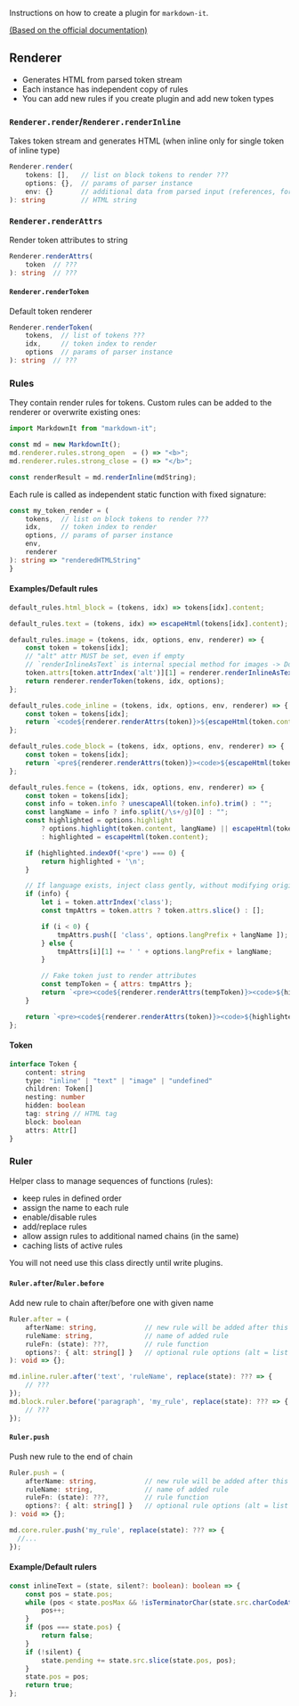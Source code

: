Instructions on how to create a plugin for `markdown-it`.

[(Based on the official documentation)](https://markdown-it.github.io/markdown-it/#Ruler)

## Renderer

- Generates HTML from parsed token stream
- Each instance has independent copy of rules
- You can add new rules if you create plugin and add new token types

### `Renderer.render`/`Renderer.renderInline`

Takes token stream and generates HTML (when inline only for single token of inline type)

```ts
Renderer.render(
    tokens: [],   // list on block tokens to render ???
    options: {},  // params of parser instance
    env: {}       // additional data from parsed input (references, for example)
): string         // HTML string
```

### `Renderer.renderAttrs`

Render token attributes to string

```ts
Renderer.renderAttrs(
    token  // ???
): string  // ???
```

#### `Renderer.renderToken`

Default token renderer

```ts
Renderer.renderToken(
    tokens,  // list of tokens ???
    idx,     // token index to render
    options  // params of parser instance
): string  // ???
```

### Rules

They contain render rules for tokens.
Custom rules can be added to the renderer or overwrite existing ones:

```ts
import MarkdownIt from "markdown-it";

const md = new MarkdownIt();
md.renderer.rules.strong_open  = () => "<b>";
md.renderer.rules.strong_close = () => "</b>";

const renderResult = md.renderInline(mdString);
```

Each rule is called as independent static function with fixed signature:

```ts
const my_token_render = (
    tokens,  // list on block tokens to render ???
    idx,     // token index to render
    options, // params of parser instance
    env,
    renderer
): string => "renderedHTMLString"
}
```

#### Examples/Default rules

```js
default_rules.html_block = (tokens, idx) => tokens[idx].content;

default_rules.text = (tokens, idx) => escapeHtml(tokens[idx].content);

default_rules.image = (tokens, idx, options, env, renderer) => {
    const token = tokens[idx];
    // "alt" attr MUST be set, even if empty
    // `renderInlineAsText` is internal special method for images -> Don't use it!
    token.attrs[token.attrIndex('alt')][1] = renderer.renderInlineAsText(token.children, options, env);
    return renderer.renderToken(tokens, idx, options);
};

default_rules.code_inline = (tokens, idx, options, env, renderer) => {
    const token = tokens[idx];
    return `<code${renderer.renderAttrs(token)}>${escapeHtml(token.content)}</code>`;
};

default_rules.code_block = (tokens, idx, options, env, renderer) => {
    const token = tokens[idx];
    return `<pre${renderer.renderAttrs(token)}><code>${escapeHtml(token.content)}</code></pre>\n`;
};

default_rules.fence = (tokens, idx, options, env, renderer) => {
    const token = tokens[idx];
    const info = token.info ? unescapeAll(token.info).trim() : "";
    const langName = info ? info.split(/\s+/g)[0] : "";
    const highlighted = options.highlight
        ? options.highlight(token.content, langName) || escapeHtml(token.content)
        : highlighted = escapeHtml(token.content);

    if (highlighted.indexOf('<pre') === 0) {
        return highlighted + '\n';
    }

    // If language exists, inject class gently, without modifying original token
    if (info) {
        let i = token.attrIndex('class');
        const tmpAttrs = token.attrs ? token.attrs.slice() : [];

        if (i < 0) {
            tmpAttrs.push([ 'class', options.langPrefix + langName ]);
        } else {
            tmpAttrs[i][1] += ' ' + options.langPrefix + langName;
        }

        // Fake token just to render attributes
        const tempToken = { attrs: tmpAttrs };
        return `<pre><code${renderer.renderAttrs(tempToken)}><code>${highlighted}</code></pre>\n`;
    }

    return `<pre><code${renderer.renderAttrs(token)}><code>${highlighted}</code></pre>\n`;
};
```

#### Token

```ts
interface Token {
    content: string
    type: "inline" | "text" | "image" | "undefined"
    children: Token[]
    nesting: number
    hidden: boolean
    tag: string // HTML tag
    block: boolean
    attrs: Attr[]
}
```

### Ruler

Helper class to manage sequences of functions (rules):

- keep rules in defined order
- assign the name to each rule
- enable/disable rules
- add/replace rules
- allow assign rules to additional named chains (in the same)
- caching lists of active rules

You will not need use this class directly until write plugins.

#### `Ruler.after`/`Ruler.before`

Add new rule to chain after/before one with given name

```ts
Ruler.after = (
    afterName: string,            // new rule will be added after this one
    ruleName: string,             // name of added rule
    ruleFn: (state): ???,         // rule function
    options?: { alt: string[] }   // optional rule options (alt = list of "alternate" chains)
): void => {};
```

```ts
md.inline.ruler.after('text', 'ruleName', replace(state): ??? => {
    // ???
});
md.block.ruler.before('paragraph', 'my_rule', replace(state): ??? => {
    // ???
});
```

#### `Ruler.push`

Push new rule to the end of chain

```ts
Ruler.push = (
    afterName: string,            // new rule will be added after this one
    ruleName: string,             // name of added rule
    ruleFn: (state): ???,         // rule function
    options?: { alt: string[] }   // optional rule options (alt = list of "alternate" chains)
): void => {};
```

```ts
md.core.ruler.push('my_rule', replace(state): ??? => {
  //...
});
```

#### Example/Default rulers

```ts
const inlineText = (state, silent?: boolean): boolean => {
    const pos = state.pos;
    while (pos < state.posMax && !isTerminatorChar(state.src.charCodeAt(pos))) {
        pos++;
    }
    if (pos === state.pos) {
        return false;
    }
    if (!silent) {
        state.pending += state.src.slice(state.pos, pos);
    }
    state.pos = pos;
    return true;
};
```
